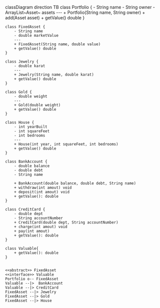 classDiagram
direction TB
    class Portfolio {
	    - String name
	    - String owner
	    - ArrayList~Asset~ assets
	    ---
	    + Portfolio(String name, String owner)
	    + add(Asset asset)
	    + getValue() double
    }

    class FixedAsset {
	    - String name
	    - double marketValue
	    ---
	    + FixedAsset(String name, double value)
	    + getValue() double
    }

    class Jewelry {
	    - double karat
	    ---
	    + Jewelry(String name, double karat)
	    + getValue() double
    }

    class Gold {
	    - double weight
	    ---
	    + Gold(double weight)
	    + getValue() double
    }

    class House {
	    - int yearBuilt
	    - int squareFeet
	    - int bedrooms
	    ---
	    + House(int year, int squareFeet, int bedrooms)
	    + getValue() double
    }
    
    class BankAccount {
        - double balance
        - double debt
        - String name
		
        + BankAccount(double balance, double debt, String name)
        + withdraw(int amout) void
        + deposit(int amout) void
		+ getValue(): double
    }

    class CreditCard {
        - double dept
        - String accountNumber
        + CreditCard(double dept, String accountNumber)
        + charge(int amout) void
        + pay(int amout)
		+ getValue(): double
    }

    class Valuable{
        + getValue(): double
    }
    

	<<abstract>> FixedAsset
    <<interface>> Valuable
    Portfolio o-- FixedAsset
    Valuable --|>  BankAccount 
    Valuable --|> CreditCard  
    FixedAsset --|> Jewelry
    FixedAsset --|> Gold
    FixedAsset --|> House